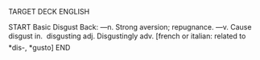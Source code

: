 TARGET DECK
ENGLISH

START
Basic
Disgust
Back: —n. Strong aversion; repugnance. —v. Cause disgust in.  disgusting adj. Disgustingly adv. [french or italian: related to *dis-, *gusto]
END
